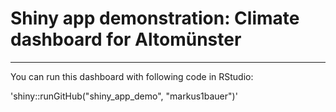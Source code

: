 # Shiny app demonstration: Climate dashboard for Altomünster

***

You can run this dashboard with following code in RStudio:

'shiny::runGitHub("shiny_app_demo", "markus1bauer")'

